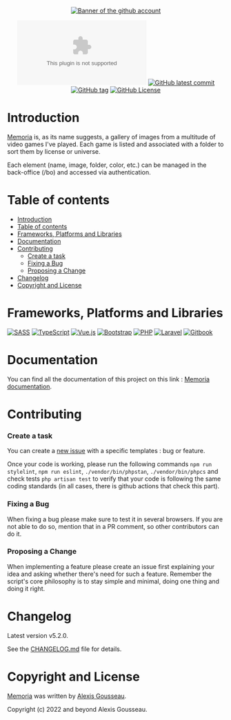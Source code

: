 <div align="center">

[![Banner of the github account](./resources/assets/images/github-visual.png)](https://memoria.alexis-gousseau.com/)

[![Website test](https://img.shields.io/website-up-down-green-red/https/memoria.alexis-gousseau.com?style=for-the-badge)](https://memoria.alexis-gousseau.com)
[![GitHub latest commit](https://img.shields.io/github/last-commit/alexis-gss/memoria/develop?color=5A718A&style=for-the-badge)](https://github.com/alexis-gss/memoria/commit/master)
[![GitHub tag](https://img.shields.io/github/tag/alexis-gss/memoria?style=for-the-badge&color=5A718A)](https://github.com/alexis-gss/memoria/tags)
[![GitHub License](https://img.shields.io/github/license/alexis-gss/memoria?color=5A718A&style=for-the-badge)](https://github.com/alexis-gss/memoria/blob/master/LICENSE)

</div>

# Introduction
[Memoria](http://memoria.alexis-gousseau.com/) is, as its name suggests, a gallery of images from a multitude of video games I've played. Each game is listed and associated with a folder to sort them by license or universe.

Each element (name, image, folder, color, etc.) can be managed in the back-office (/bo) and accessed via authentication.

# Table of contents

- [Introduction](#introduction)
- [Table of contents](#table-of-contents)
- [Frameworks, Platforms and Libraries](#frameworks-platforms-and-libraries)
- [Documentation](#documentation)
- [Contributing](#contributing)
    - [Create a task](#create-a-task)
    - [Fixing a Bug](#fixing-a-bug)
    - [Proposing a Change](#proposing-a-change)
- [Changelog](#changelog)
- [Copyright and License](#copyright-and-license)

# Frameworks, Platforms and Libraries
[![SASS](https://img.shields.io/badge/SASS-hotpink.svg?style=for-the-badge&logo=SASS&logoColor=white)](https://sass-lang.com/)
[![TypeScript](https://img.shields.io/badge/typescript-%23007ACC.svg?style=for-the-badge&logo=typescript&logoColor=white)](https://www.typescriptlang.org/)
[![Vue.js](https://img.shields.io/badge/vuejs-%2335495e.svg?style=for-the-badge&logo=vuedotjs&logoColor=%234FC08D)](https://vuejs.org/)
[![Bootstrap](https://img.shields.io/badge/bootstrap-%23563D7C.svg?style=for-the-badge&logo=bootstrap&logoColor=white)](https://getbootstrap.com/)
[![PHP](https://img.shields.io/badge/php-%23777BB4.svg?style=for-the-badge&logo=php&logoColor=white)](https://www.php.net/)
[![Laravel](https://img.shields.io/badge/laravel-%23FF2D20.svg?style=for-the-badge&logo=laravel&logoColor=white)](https://laravel.com/docs/master)
[![Gitbook](https://img.shields.io/badge/GitBook-7B36ED?style=for-the-badge&logo=gitbook&logoColor=white)](https://www.gitbook.com/)

# Documentation

You can find all the documentation of this project on this link : [Memoria documentation](https://docs-memoria.alexis-gousseau.com).

# Contributing

### Create a task

You can create a [new issue](https://github.com/alexis-gss/memoria/issues/new/choose) with a specific templates : bug or feature.

Once your code is working, please run the following commands `npm run stylelint`, `npm run eslint`, `./vendor/bin/phpstan`, `./vendor/bin/phpcs` and check tests `php artisan test` to verify that your code is following the same coding standards (in all cases, there is github actions that check this part).

### Fixing a Bug

When fixing a bug please make sure to test it in several browsers. If you are not able to do so, mention that in a PR comment, so other contributors can do it.

### Proposing a Change

When implementing a feature please create an issue first explaining your idea and asking whether there's need for such a feature. Remember the script's core philosophy is to stay simple and minimal, doing one thing and doing it right.

# Changelog

Latest version v5.2.0.

See the [CHANGELOG.md](CHANGELOG.md) file for details.

# Copyright and License

[Memoria](http://memoria.alexis-gousseau.com/) was written by [Alexis Gousseau](https://github.com/alexis-gss).

Copyright (c) 2022 and beyond Alexis Gousseau.
